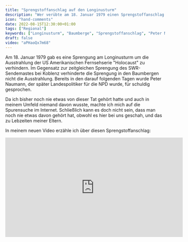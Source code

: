```yaml
---
title: "Sprengstoffanschlag auf den Longinusturm"
description: "Wer verübte am 18. Januar 1979 einen Sprengstoffanschlag auf den Longinusturm?"
icon: "hand-comments"
date: 2022-08-15T12:30:00+01:00
tags: ["Regional"]
keywords: ["Longinusturm", "Baumberge", "Sprengstoffanschlag", "Peter Naumann", "Holocaust"]
draft: false
video: "aPHaoQx7m68"
---
```


Am 18. Januar 1979 gab es eine Sprengung am Longinusturm um die Ausstrahlung der US Amerikanischen Fernsehserie "Holocaust" zu verhindern. Im Gegensatz zur zeitgleichen Sprengung des SWR-Sendemastes bei Koblenz verhinderte die Sprengung in den Baumbergen nicht die Ausstrahlung. Bereits in den darauf folgenden Tagen wurde Peter Naumann, der später Landespolitiker für die NPD wurde, für schuldig gesprochen.

Da ich bisher noch nie etwas von dieser Tat gehört hatte und auch in meinem Umfeld niemand davon wusste, machte ich mich auf die Spurensuche im Internet. Schließlich kann es doch nicht sein, dass man noch nie etwas davon gehört hat, obwohl es hier bei uns geschah, und das zu Lebzeiten meiner Eltern.

In meinem neuen Video erzähle ich über diesen Sprengstoffanschlag:

<iframe
    width="560"
    height="315"
    src="https://www.youtube-nocookie.com/embed/aPHaoQx7m68?controls=0&rel=0&showinfo=0"
    title="YouTube video player"
    frameborder="0"
    allow="accelerometer; autoplay; clipboard-write; encrypted-media; gyroscope; picture-in-picture"
    allowfullscreen
></iframe>
